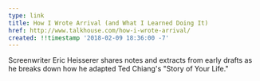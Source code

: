 ```yaml
---
type: link
title: How I Wrote Arrival (and What I Learned Doing It)
href: http://www.talkhouse.com/how-i-wrote-arrival/
created: !!timestamp '2018-02-09 18:36:00 -7'
---
```

Screenwriter Eric Heisserer shares notes and extracts from early drafts as he breaks down how he adapted Ted Chiang's "Story of Your Life."